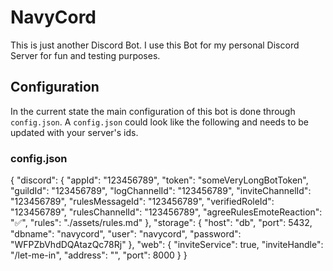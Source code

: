 # NavyCord
This is just another Discord Bot. I use this Bot for my personal Discord Server for fun and testing purposes.

## Configuration

In the current state the main configuration of this bot is done through `config.json`. A `config.json` could look like the following and needs to be updated with your server's ids.

### config.json

{
    "discord": {
        "appId": "123456789",
        "token": "someVeryLongBotToken",
        "guildId": "123456789",
        "logChannelId": "123456789",
        "inviteChannelId": "123456789",
        "rulesMessageId": "123456789",
        "verifiedRoleId": "123456789",
        "rulesChannelId": "123456789",
        "agreeRulesEmoteReaction": "✅",
        "rules": "./assets/rules.md"
    },
    "storage": {
        "host": "db",
        "port": 5432,
        "dbname": "navycord",
        "user": "navycord",
        "password": "WFPZbVhdDQAtazQc78Rj"
    },
    "web": {
        "inviteService": true,
        "inviteHandle": "/let-me-in",
        "address": "",
        "port": 8000
    }
}